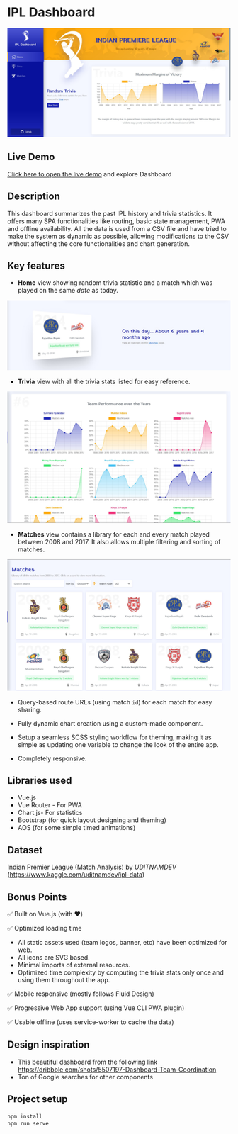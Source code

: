 # IPL Dashboard

<img src="readme_assets/banner.jpg">

## Live Demo

[Click here to open the live demo](https://khushpanchariya21.github.io/ipl-dashboard/)
and explore Dashboard

## Description

This dashboard summarizes the past IPL history and trivia statistics. It offers many SPA functionalities like routing, basic state management, PWA and offline availability. All the data is used from a CSV file and have tried to make the system as dynamic as possible, allowing modifications to the CSV without affecting the core functionalities and chart generation.

## Key features

* **Home** view showing random trivia statistic and a match which was played on the same *date* as today.
<img src="readme_assets/random-match.jpg">

* **Trivia** view with all the trivia stats listed for easy reference.
<img src="readme_assets/trivia.jpg">

* **Matches** view contains a library for each and every match played between 2008 and 2017. It also allows multiple filtering and sorting of matches.
<img src="readme_assets/matches.jpg">

* Query-based route URLs (using match `id`) for each match for easy sharing.


* Fully dynamic chart creation using a custom-made component.

* Setup a seamless SCSS styling workflow for theming, making it as simple as updating one variable to change the look of the entire app.

* Completely responsive.
## Libraries used

* Vue.js 
* Vue Router - For PWA
* Chart.js- For statistics
* Bootstrap (for quick layout designing and theming)
* AOS (for some simple timed animations)

## Dataset

Indian Premier League (Match Analysis) by *UDITNAMDEV* (https://www.kaggle.com/uditnamdev/ipl-data)

## Bonus Points

✅ Built on Vue.js (with ❤)

✅ Optimized loading time 
* All static assets used (team logos, banner, etc) have been optimized for web.
* All icons are SVG based. 
* Minimal imports of external resources.
* Optimized time complexity by computing the trivia stats only once and using them throughout the app.

✅ Mobile responsive (mostly follows Fluid Design)

✅ Progressive Web App support (using Vue CLI PWA plugin)

✅ Usable offline (uses service-worker to cache the data)

## Design inspiration

* This beautiful dashboard from the following link https://dribbble.com/shots/5507197-Dashboard-Team-Coordination 
* Ton of Google searches for other components

## Project setup
```
npm install
npm run serve
```